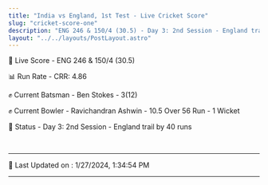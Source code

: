 ```yaml
---
title: "India vs England, 1st Test - Live Cricket Score"
slug: "cricket-score-one"
description: "ENG 246 & 150/4 (30.5) - Day 3: 2nd Session - England trail by 40 runs."
layout: "../../layouts/PostLayout.astro"
---
```


🔴 Live Score - ENG 246 & 150/4 (30.5)  

📊 Run Rate - CRR: 4.86  

✊ Current Batsman - Ben Stokes - 3(12)  

✊ Current Bowler - Ravichandran Ashwin - 10.5 Over 56 Run - 1 Wicket  

📑 Status - Day 3: 2nd Session - England trail by 40 runs

<br />

***

📝 Last Updated on : 1/27/2024, 1:34:54 PM

***

